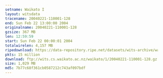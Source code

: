 ```yaml
---
setname: Waikato I
layout: witsdata
tracename: 20040221-110001-128
end: Sun Feb 22 13:00:00 2004
originalname: 20040221-110001-128
gzsize: 367 MB
len: 12:59:59
start: Sun Feb 22 00:00:01 2004
totalwirelen: 4,157 MB
ripedownload: https://data-repository.ripe.net/datasets/wits-archive/waikato/1/20040221-110001-128.gz
pkts: 15 million
download: ftp://wits.cs.waikato.ac.nz/waikato/1/20040221-110001-128.gz
size: 1,029 MB
md5: 7b77c68f361cb0587212c743af097bdf
---
```


